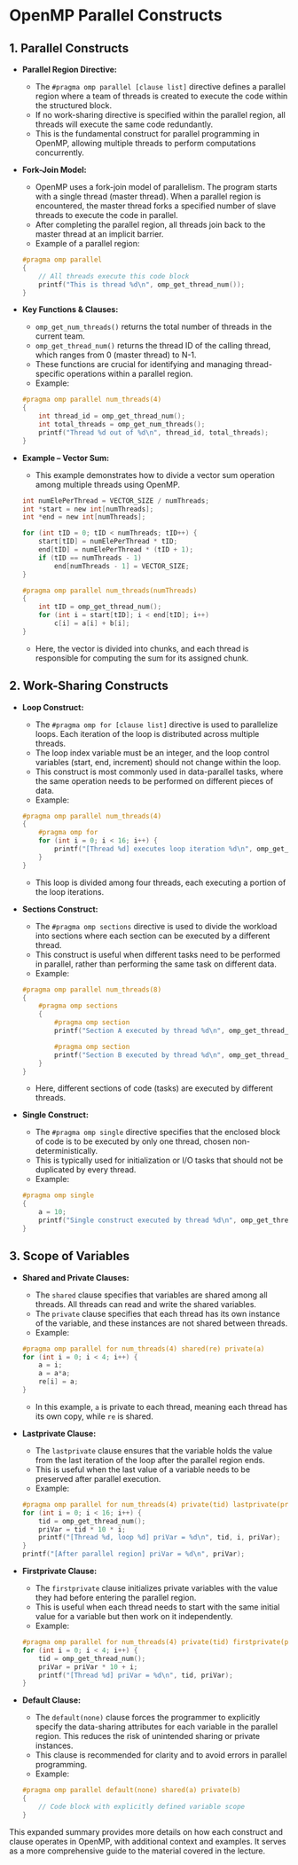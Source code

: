 # OpenMP Parallel Constructs


## 1. Parallel Constructs
- **Parallel Region Directive:**
  - The `#pragma omp parallel [clause list]` directive defines a parallel region where a team of threads is created to execute the code within the structured block. 
  - If no work-sharing directive is specified within the parallel region, all threads will execute the same code redundantly.
  - This is the fundamental construct for parallel programming in OpenMP, allowing multiple threads to perform computations concurrently.

- **Fork-Join Model:**
  - OpenMP uses a fork-join model of parallelism. The program starts with a single thread (master thread). When a parallel region is encountered, the master thread forks a specified number of slave threads to execute the code in parallel. 
  - After completing the parallel region, all threads join back to the master thread at an implicit barrier.
  - Example of a parallel region:
  ```c
  #pragma omp parallel
  {
      // All threads execute this code block
      printf("This is thread %d\n", omp_get_thread_num());
  }
  ```

- **Key Functions & Clauses:**
  - `omp_get_num_threads()` returns the total number of threads in the current team.
  - `omp_get_thread_num()` returns the thread ID of the calling thread, which ranges from 0 (master thread) to N-1.
  - These functions are crucial for identifying and managing thread-specific operations within a parallel region.
  - Example: 
  ```c
  #pragma omp parallel num_threads(4)
  {
      int thread_id = omp_get_thread_num();
      int total_threads = omp_get_num_threads();
      printf("Thread %d out of %d\n", thread_id, total_threads);
  }
  ```

- **Example – Vector Sum:**
  - This example demonstrates how to divide a vector sum operation among multiple threads using OpenMP.
  ```c
  int numElePerThread = VECTOR_SIZE / numThreads;
  int *start = new int[numThreads];
  int *end = new int[numThreads];

  for (int tID = 0; tID < numThreads; tID++) {
      start[tID] = numElePerThread * tID;
      end[tID] = numElePerThread * (tID + 1);
      if (tID == numThreads - 1)
          end[numThreads - 1] = VECTOR_SIZE;
  }

  #pragma omp parallel num_threads(numThreads)
  {
      int tID = omp_get_thread_num();
      for (int i = start[tID]; i < end[tID]; i++)
          c[i] = a[i] + b[i];
  }
  ```
  - Here, the vector is divided into chunks, and each thread is responsible for computing the sum for its assigned chunk.

## 2. Work-Sharing Constructs
- **Loop Construct:**
  - The `#pragma omp for [clause list]` directive is used to parallelize loops. Each iteration of the loop is distributed across multiple threads.
  - The loop index variable must be an integer, and the loop control variables (start, end, increment) should not change within the loop.
  - This construct is most commonly used in data-parallel tasks, where the same operation needs to be performed on different pieces of data.
  - Example:
  ```c
  #pragma omp parallel num_threads(4)
  {
      #pragma omp for
      for (int i = 0; i < 16; i++) {
          printf("[Thread %d] executes loop iteration %d\n", omp_get_thread_num(), i);
      }
  }
  ```
  - This loop is divided among four threads, each executing a portion of the loop iterations.

- **Sections Construct:**
  - The `#pragma omp sections` directive is used to divide the workload into sections where each section can be executed by a different thread.
  - This construct is useful when different tasks need to be performed in parallel, rather than performing the same task on different data.
  - Example:
  ```c
  #pragma omp parallel num_threads(8)
  {
      #pragma omp sections
      {
          #pragma omp section
          printf("Section A executed by thread %d\n", omp_get_thread_num());

          #pragma omp section
          printf("Section B executed by thread %d\n", omp_get_thread_num());
      }
  }
  ```
  - Here, different sections of code (tasks) are executed by different threads.

- **Single Construct:**
  - The `#pragma omp single` directive specifies that the enclosed block of code is to be executed by only one thread, chosen non-deterministically.
  - This is typically used for initialization or I/O tasks that should not be duplicated by every thread.
  - Example:
  ```c
  #pragma omp single
  {
      a = 10;
      printf("Single construct executed by thread %d\n", omp_get_thread_num());
  }
  ```

## 3. Scope of Variables
- **Shared and Private Clauses:**
  - The `shared` clause specifies that variables are shared among all threads. All threads can read and write the shared variables.
  - The `private` clause specifies that each thread has its own instance of the variable, and these instances are not shared between threads.
  - Example:
  ```c
  #pragma omp parallel for num_threads(4) shared(re) private(a)
  for (int i = 0; i < 4; i++) {
      a = i;
      a = a*a;
      re[i] = a;
  }
  ```
  - In this example, `a` is private to each thread, meaning each thread has its own copy, while `re` is shared.

- **Lastprivate Clause:**
  - The `lastprivate` clause ensures that the variable holds the value from the last iteration of the loop after the parallel region ends.
  - This is useful when the last value of a variable needs to be preserved after parallel execution.
  - Example:
  ```c
  #pragma omp parallel for num_threads(4) private(tid) lastprivate(priVar)
  for (int i = 0; i < 16; i++) {
      tid = omp_get_thread_num();
      priVar = tid * 10 * i;
      printf("[Thread %d, loop %d] priVar = %d\n", tid, i, priVar);
  }
  printf("[After parallel region] priVar = %d\n", priVar);
  ```

- **Firstprivate Clause:**
  - The `firstprivate` clause initializes private variables with the value they had before entering the parallel region.
  - This is useful when each thread needs to start with the same initial value for a variable but then work on it independently.
  - Example:
  ```c
  #pragma omp parallel for num_threads(4) private(tid) firstprivate(priVar)
  for (int i = 0; i < 4; i++) {
      tid = omp_get_thread_num();
      priVar = priVar * 10 + i;
      printf("[Thread %d] priVar = %d\n", tid, priVar);
  }
  ```

- **Default Clause:**
  - The `default(none)` clause forces the programmer to explicitly specify the data-sharing attributes for each variable in the parallel region. This reduces the risk of unintended sharing or private instances.
  - This clause is recommended for clarity and to avoid errors in parallel programming.
  - Example:
  ```c
  #pragma omp parallel default(none) shared(a) private(b)
  {
      // Code block with explicitly defined variable scope
  }
  ```

This expanded summary provides more details on how each construct and clause operates in OpenMP, with additional context and examples. It serves as a more comprehensive guide to the material covered in the lecture.
